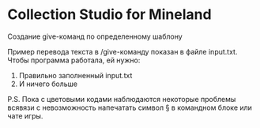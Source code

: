# Collection Studio for Mineland
Создание give-команд по определенному шаблону

Пример перевода текста в /give-команду показан в файле input.txt.
Чтобы программа работала, ей нужно:

1) Правильно заполненный input.txt
2) И ничего больше

P.S. Пока с цветовыми кодами наблюдаются некоторые проблемы всявязи с невозможность напечатать символ § в командном блоке или чате игры.
